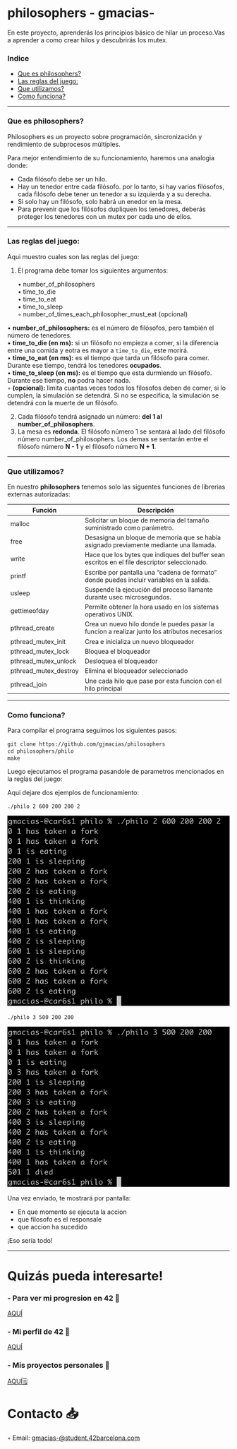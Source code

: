 # philosophers - gmacias-
En este proyecto, aprenderás los principios básico de hilar un proceso.Vas a aprender a como crear hilos y descubrirás los mutex.

### Indice
* [Que es philosophers?](#que-es-philosophers)
* [Las reglas del juego:](#las-reglas-del-juego)
* [Que utilizamos?](#que-utilizamos)
* [Como funciona?](#como-funciona)

------------
### Que es philosophers?
Philosophers es un proyecto sobre programación, sincronización y rendimiento de subprocesos múltiples.

Para mejor entendimiento de su funcionamiento, haremos una analogia donde:

- Cada filósofo debe ser un hilo.
- Hay un tenedor entre cada filósofo. por lo tanto, si hay varios filósofos, cada filósofo debe tener un tenedor a su izquierda y a su derecha.
- Si solo hay un filósofo, solo habrá un  enedor en la mesa.
- Para prevenir que los filósofos dupliquen los tenedores, deberás proteger los tenedores con un mutex por cada uno de ellos.

-----------
### Las reglas del juego:
Aqui muestro cuales son las reglas del juego:

1. El programa debe tomar los siguientes argumentos:

	• number_of_philosophers  
	• time_to_die  
	• time_to_eat  
	• time_to_sleep  
	◦ number_of_times_each_philosopher_must_eat (opcional)  

• **number_of_philosophers:** es el número de filósofos, pero también el número de tenedores.  
• **time_to_die (en ms):** si un filósofo no empieza a comer, si la diferencia entre una comida y eotra es mayor a `time_to_die`, este morirá.  
• **time_to_eat (en ms):** es el tiempo que tarda un filósofo para comer. Durante ese tiempo, tendrá los tenedores **ocupados**.  
• **time_to_sleep (en ms):** es el tiempo que esta durmiendo un filósofo. Durante ese tiempo, **no** podra hacer nada.  
◦ **(opcional):** limita cuantas veces todos los filosofos deben de comer, si lo cumplen, la simulación se detendrá. Si no se especifica, la simulación se detendrá con la muerte de un filósofo.

2. Cada filósofo tendrá asignado un número: **del 1 al number_of_philosophers**.
3. La mesa es **redonda**. El filósofo número 1 se sentará al lado del filósofo número number_of_philosophers. Los demas se sentarán entre el filósofo número **N - 1** y el filósofo número **N + 1**.

------------
### Que utilizamos?
En nuestro **philosophers** tenemos solo las siguentes funciones de librerias externas autorizadas:

| Función  | Descripción					 			|
|-------|-----------------------------------------------------------------------------------|
| malloc | Solicitar un bloque de memoria del tamaño suministrado como parámetro.     						|
| free | Desasigna un bloque de memoria que se había asignado previamente mediante una llamada. 				|
| write | Hace que los bytes que indiques del buffer sean escritos en el file descriptor seleccionado.				|
| printf | Escribe por pantalla una “cadena de formato” donde puedes incluir variables en la salida.				|
| usleep | Suspende la ejecución del proceso llamante durante usec microsegundos.        					|
| gettimeofday | Permite obtener la hora usado en los sistemas operativos UNIX.            					|
| pthread_create | Crea un nuevo hilo donde le puedes pasar la funcion a realizar junto los atributos necesarios		|
| pthread_mutex_init | Crea e inicializa un nuevo bloqueador			|
| pthread_mutex_lock | Bloquea el bloqueador					|
| pthread_mutex_unlock | Desloquea el bloqueador				|
| pthread_mutex_destroy | Elimina el bloqueador seleccionado			|
| pthread_join | Une cada hilo que pase por esta funcion con el hilo principal	|

------------
### Como funciona?

Para compilar el programa seguimos los siguientes pasos:

	git clone https://github.com/gjmacias/philosophers
	cd philosophers/philo
	make

Luego ejecutamos el programa pasandole de parametros mencionados en la reglas del juego:

Aqui dejare dos ejemplos de funcionamiento:

	./philo 2 600 200 200 2
 
 ![stop_by_goal](./stop_by_goal.png)
 
 	./philo 3 500 200 200
  
 ![stop_by_death](./stop_by_death.png)

Una vez enviado, te mostrará por pantalla:

- En que momento se ejecuta la accion
- que filosofo es el responsale
- que accion ha sucedido

¡Eso sería todo!

-------------
# Quizás pueda interesarte!

### - Para ver mi progresion en 42 🌠
[AQUÍ](https://github.com/gjmacias/42BCN)

### - Mi perfil de 42 👾
[AQUÍ](https://profile.intra.42.fr/users/gmacias-)

### - Mis proyectos personales 🧐
[AQUÍ🗒️](https://github.com/gjmacias/autoproyectos)

# Contacto 📥

◦ Email: gmacias-@student.42barcelona.com

[1]: https://www.42barcelona.com/ "42 BCN"
